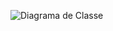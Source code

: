 ![Diagrama de Classe](https://github.com/user-attachments/assets/e9464d00-2f70-40a1-8b5b-5058804564f9)
